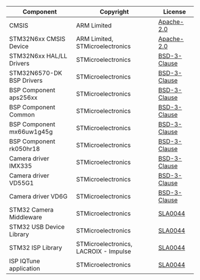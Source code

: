 |Component                     |Copyright                              |License
|---------                     |----------                             |-------
| CMSIS                        | ARM Limited                           | [Apache-2.0](https://opensource.org/licenses/Apache-2.0)
| STM32N6xx CMSIS Device       | ARM Limited, STMicroelectronics       | [Apache-2.0](https://opensource.org/licenses/Apache-2.0)
| STM32N6xx HAL/LL Drivers     | STMicroelectronics                    | [BSD-3-Clause](https://opensource.org/licenses/BSD-3-Clause)
| STM32N6570-DK BSP Drivers    | STMicroelectronics                    | [BSD-3-Clause](https://opensource.org/licenses/BSD-3-Clause)
| BSP Component aps256xx       | STMicroelectronics                    | [BSD-3-Clause](https://opensource.org/licenses/BSD-3-Clause)
| BSP Component Common         | STMicroelectronics                    | [BSD-3-Clause](https://opensource.org/licenses/BSD-3-Clause)
| BSP Component mx66uw1g45g    | STMicroelectronics                    | [BSD-3-Clause](https://opensource.org/licenses/BSD-3-Clause)
| BSP Component rk050hr18      | STMicroelectronics                    | [BSD-3-Clause](https://opensource.org/licenses/BSD-3-Clause)
| Camera driver IMX335         | STMicroelectronics                    | [BSD-3-Clause](https://opensource.org/licenses/BSD-3-Clause)
| Camera driver VD55G1         | STMicroelectronics                    | [BSD-3-Clause](https://opensource.org/licenses/BSD-3-Clause)
| Camera driver VD6G           | STMicroelectronics                    | [BSD-3-Clause](https://opensource.org/licenses/BSD-3-Clause)
| STM32 Camera Middleware      | STMicroelectronics                    | [SLA0044](https://www.st.com/SLA0044)
| STM32 USB Device Library     | STMicroelectronics                    | [SLA0044](https://www.st.com/SLA0044)
| STM32 ISP Library            | STMicroelectronics, LACROIX - Impulse | [SLA0044](https://www.st.com/SLA0044)
| ISP IQTune application       | STMicroelectronics                    | [SLA0044](https://www.st.com/SLA0044)

